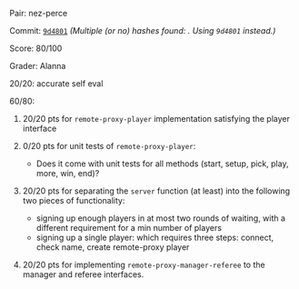 Pair: nez-perce

Commit: [`9d4801`](https://github.ccs.neu.edu/CS4500-F21/nez-perce/tree/9d48014c90c50c03078df5d8c3a0cc3f933fe5a0) *(Multiple (or no) hashes found: . Using `9d4801` instead.)*

Score: 80/100

Grader: Alanna

20/20: accurate self eval

60/80:

1. 20/20 pts for `remote-proxy-player` implementation satisfying the player interface

2. 0/20 pts for unit tests of `remote-proxy-player`:

   - Does it come with unit tests for all methods
     (start, setup, pick, play, more, win, end)?

3. 20/20 pts for separating the `server` function (at least) into the following two pieces of functionality:
   - signing up enough players in at most two rounds of waiting, with a different requirement for a min number of players
   - signing up a single player: which requires three steps: connect, check name, create remote-proxy player

4. 20/20 pts for implementing `remote-proxy-manager-referee` to the manager and referee interfaces.

